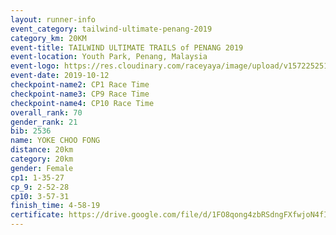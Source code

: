 ```yaml
---
layout: runner-info 
event_category: tailwind-ultimate-penang-2019 
category_km: 20KM 
event-title: TAILWIND ULTIMATE TRAILS of PENANG 2019 
event-location: Youth Park, Penang, Malaysia 
event-logo: https://res.cloudinary.com/raceyaya/image/upload/v1572252513/logo/utop-2019_h9tzys.jpg 
event-date: 2019-10-12 
checkpoint-name2: CP1 Race Time 
checkpoint-name3: CP9 Race Time 
checkpoint-name4: CP10 Race Time 
overall_rank: 70
gender_rank: 21
bib: 2536
name: YOKE CHOO FONG
distance: 20km
category: 20km
gender: Female
cp1: 1-35-27
cp_9: 2-52-28
cp10: 3-57-31
finish_time: 4-58-19
certificate: https://drive.google.com/file/d/1FO8qong4zbRSdngFXfwjoN4fIYqeLZB_/view?usp=sharing
---
```

